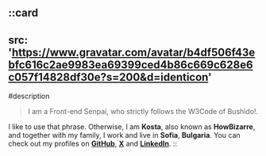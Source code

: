 ::card
---
src: 'https://www.gravatar.com/avatar/b4df506f43ebfc616c2ae9983ea69399ced4b86c669c628e6c057f14828df30e?s=200&d=identicon'
---

#description
>I am a Front-end Senpai, who strictly follows the W3Code of Bushido!.

I like to use that phrase. Otherwise, I am **Kosta**, also known as **HowBizarre**, and together with my family, I work and live in **Sofia**, **Bulgaria**. You can check out my profiles on [**GitHub**](https://github.com/howbizarre "As known as howBizarre"), [**X**](https://x.com/howbizare "HowBizarre on X") and [**LinkedIn**](https://www.linkedin.com/in/howbizarre "HowBizarre on LinkedIn").
::